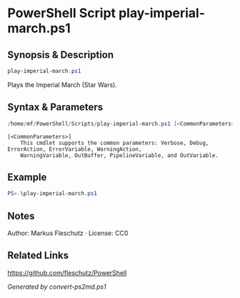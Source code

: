 # PowerShell Script play-imperial-march.ps1

## Synopsis & Description
```powershell
play-imperial-march.ps1
```

Plays the Imperial March (Star Wars).

## Syntax & Parameters
```powershell
/home/mf/PowerShell/Scripts/play-imperial-march.ps1 [<CommonParameters>]
```

```
[<CommonParameters>]
    This cmdlet supports the common parameters: Verbose, Debug, ErrorAction, ErrorVariable, WarningAction, 
    WarningVariable, OutBuffer, PipelineVariable, and OutVariable.
```

## Example
```powershell
PS>.\play-imperial-march.ps1
```


## Notes
Author: Markus Fleschutz · License: CC0

## Related Links
https://github.com/fleschutz/PowerShell

*Generated by convert-ps2md.ps1*
